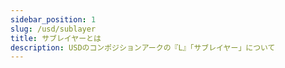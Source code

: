 ```yaml
---
sidebar_position: 1
slug: /usd/sublayer
title: サブレイヤーとは
description: USDのコンポジションアークの『L』「サブレイヤー」について
---
```

